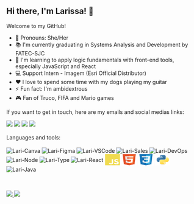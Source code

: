## Hi there, I'm Larissa! :wave:

 Welcome to my GitHub!
 <br>
 - :woman: Pronouns: She/Her
 - :books: I'm currently graduating in Systems Analysis and Development by FATEC-SJC
 - :seedling: I'm learning to apply logic fundamentals with front-end tools, especially JavaScript and React
 - :computer: Support Intern - Imagem (Esri Official Distributor)
 - :hearts: I love to spend some time with my dogs playing my guitar
 - :zap: Fun fact: I'm ambidextrous
 - :video_game: Fan of Truco, FIFA and Mario games
 
 If you want to get in touch, here are my emails and social medias links:
 <br>
<div> 
  <a href="https://instagram.com/laaridiniz_" target="_blank"><img src="https://img.shields.io/badge/-Instagram-%23E4405F?style=for-the-badge&logo=instagram&logoColor=white" target="_blank"></a>
 	<a href = "mailto:contatodiniz.laari@gmail.com"><img src="https://img.shields.io/badge/-Gmail-%23333?style=for-the-badge&logo=gmail&logoColor=white" target="_blank"></a>
  <a href = "mailto:contatolarissa_a_p@hotmail.com"><img src="https://img.shields.io/badge/Microsoft_Outlook-0078D4?style=for-the-badge&logo=microsoft-outlook&logoColor=white" target="_blank"></a>
  <a href="https://www.linkedin.com/in/larissa-diniz-dev" target="_blank"><img src="https://img.shields.io/badge/-LinkedIn-%230077B5?style=for-the-badge&logo=linkedin&logoColor=white" target="_blank"></a>
 <br>
 <br>
 Languages and tools:
 
 <div style="display: inline_block"><br>
   <img align="center" alt="Lari-Canva" height="30" width="40" src="https://cdn.jsdelivr.net/gh/devicons/devicon/icons/canva/canva-original.svg">
   <img align="center" alt="Lari-Figma" height="30" width="40" src="https://cdn.jsdelivr.net/gh/devicons/devicon/icons/figma/figma-original.svg">
   <img align="center" alt="Lari-VSCode" height="30" width="40" src="https://cdn.jsdelivr.net/gh/devicons/devicon/icons/vscode/vscode-original.svg">
   <img align="center" alt="Lari-Sales" height="30" width="40" src="https://cdn.jsdelivr.net/gh/devicons/devicon/icons/salesforce/salesforce-original.svg">
   <img align="center" alt="Lari-DevOps" height="30" width="40" src="https://cdn.icon-icons.com/icons2/2248/PNG/512/microsoft_azure_devops_icon_138386.png">
  <img align="center" alt="Lari-Node" height="30" width="40"src="https://cdn.jsdelivr.net/gh/devicons/devicon/icons/nodejs/nodejs-original.svg" />
   <img align="center" alt="Lari-Type" height="30" width="40"src="https://cdn.jsdelivr.net/gh/devicons/devicon/icons/typescript/typescript-original.svg">
   <img align="center" alt="Lari-React" height="30" width="40"src="https://cdn.jsdelivr.net/gh/devicons/devicon/icons/react/react-original.svg">
   <img align="center" alt="Lari-Js" height="30" width="40" src="https://raw.githubusercontent.com/devicons/devicon/master/icons/javascript/javascript-plain.svg">
   <img align="center" alt="Lari-HTML" height="30" width="40" src="https://raw.githubusercontent.com/devicons/devicon/master/icons/html5/html5-original.svg">
   <img align="center" alt="Lari-CSS" height="30" width="40" src="https://raw.githubusercontent.com/devicons/devicon/master/icons/css3/css3-original.svg">
   <img align="center" alt="Lari-Python" height="30" width="40" src="https://raw.githubusercontent.com/devicons/devicon/master/icons/python/python-original.svg">
   <img align="center" alt="Lari-Java" height="30" width="40" src="https://cdn.jsdelivr.net/gh/devicons/devicon/icons/java/java-original.svg">
          

</div>
 
 ##
<br>
<div>
  <a href="https://github.com/laaridiniz">
  <img height="160em" src="https://github-readme-stats.vercel.app/api?username=laaridiniz&show_icons=true&theme=tokyonight&include_all_commits=true&count_private=true"/>
  <img height="160em" src="https://github-readme-stats.vercel.app/api/top-langs/?username=laaridiniz&layout=compact&langs_count=7&theme=tokyonight"/>
</div>

